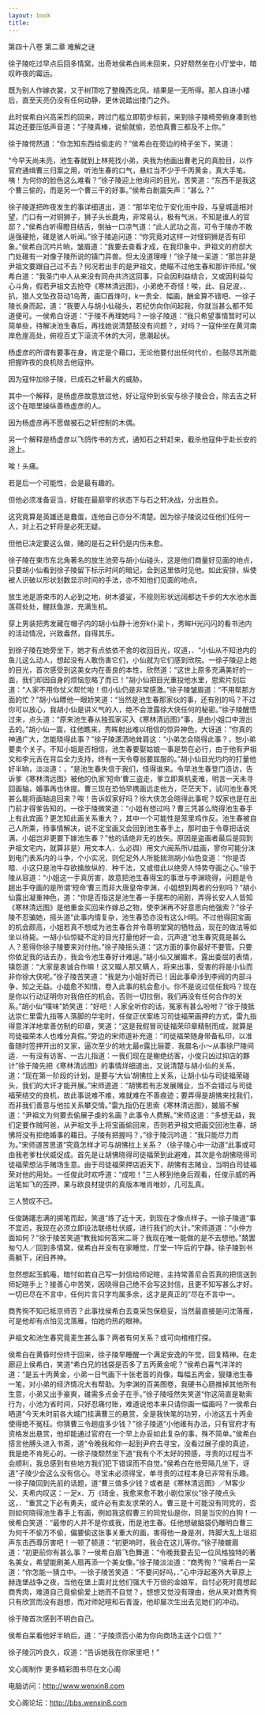 ```yaml
---
layout: book
title:
---
```

第四十八卷 第二章 难解之谜

徐子陵吃过早点后回多情窝，出奇地侯希白尚未回来，只好颓然坐在小厅堂中，暗叹昨夜的霉运。

既为别人作嫁衣裳，又于树顶吃了整晚西北风，结果是一无所得。那人自进小楼后，直至天亮仍没有任何动静，更休说踏出搂门之外。

此时侯希白兴高采烈的回来，跨过门槛立即箭步标前，来到徐子陵椅旁俯身凑到他耳边还要压低声音道：“子陵真棒，说偷就偷，恐怕真曹三都及不上你。”

徐于陵愕然道：“你怎知东西给偷走的？”侯希白在旁边的椅子坐下，笑道：

“今早天尚未亮，池生春就到上林苑找小弟，央我为他画出曹老兄的真脸目，以作官府通缉曹三归案之用，听池生春的口气，悬红当不少于千丙黄金，真大手笔。咦！为何你的脸色这么难看？”徐子陵迎上他询问的目光，苦笑道：“东西不是我这个曹三偷的，而是另一个曹三干的好事。”侯希白剧震失声：“甚么？”

徐子陵遂把昨夜发生的事详细道出，道：“那华宅位于安化街中段，与皇城遥相对望，门口有一对铜狮子，狮子头长鹿角，非常易认，极有气派，不知是谁人的官邸？，”侯希白听得瞪目结舌，倒抽一口凉气道：“此人武功之高，可令于陵亦不敢逞强硬抢，碓是骇人听闻。”徐于陵追问道：“你究竟对这样一对怪铜狮是否有印象。”侯希白沉吟片晌，皱眉道：“我要去查看才成，在我印象中，尹祖文的府邸大门处碓有一对像子陵所说的镇门异兽。怛太没道理哩！”徐子陵一呆道：“那岂非是尹祖文要跟自己过不去？何况若出手的是尹祖文，绝瞄不过他生春和那许师叔。”侯希白道：“我圣门中人从来没有同舟共济这回事，只会因利益结合，又或因利益勾心斗角，假若尹祖文去抢夺《寒林清远图》，小弟绝不奇怪！唉，此、自足波，．扒，猎人文坠孜苔动1岛菁，画□首烽叼，k一贵全．幅画，酬金算不错吧、一徐子陵长身而起，道：“我要人与胡小仙碰头，若纪仿向你间起我，你就当甚么都不知道便可。一侯希白讶道：“于陵不再理她吗？一徐子陵道：“我只希望事情暂时可以简单些，待解决池生春后，再找她说清楚鼓没有问题？，对吗？一寇仲坐在黄河南岸危崖高处，俯视百丈下滚流不休的大河，思潮起伏。

杨虚彦的所谓有要事在身，肯定是个藉口，无论他要付出任何代价，也鼓尽其所能把握昨夜的良机除去他寇仲。

因为寇仲加徐子陵，已成石之轩最大的威胁。

其中一个解释，是杨虚彦故意放过他，好让寇仲到长安与徐子陵会合，除去吉之轩这个在暗里操纵善杨虚彦的人。

因为杨虚彦再不愿做被石之轩控制的木偶。

另一个解释是杨虚彦以飞鸽传书的方式，通知石之轩赶来，截杀他寇仲于赴长安的途上。

唉！头痛。

若是后一个可能性，会是最有趣的。

但他必须准备妥当，好能在最巅宰的状态下与石之轩决战，分出胜负。

这究竟算是英雄还是蠢蛋，连他自己亦分不清楚。因为徐子陵说过任他们任何一人，对上石之轩将是必死无疑。

但他已决定要这么做，赌的是石之轩仍是内伤未愈。

徐子陵在束市东北角著名的放生池旁与胡小仙碰头，这是他们商量好见面的地点，只要胡小仙看到徐子陵留下标示时间的暗记，会到这里依时见他。如此安排，纵使被人识破以形状划数显示时间的手法，亦不知他们见面的地点。

放生池是游束市的人必到之地，树木婆娑，不规则形状远阔都达千步的大水池水面莲荷处处，鲤跃鱼游，充满生机。

穿上男装把秀发藏在帽子内的胡小仙静十池夯k仆梁卜，秀眸H光闪闪的看书池内的活动情况，兴致盎然，自得其乐。

到徐子陵在她旁坐下，她才有点依依不舍的收回目光，叹道，．“小仙从不知池内的鱼儿这么动人，想起没有人敢伤害它们，小仙就为它们感到欣院。一徐子陵迎上她的目光，首次感受到这美女内在善良的本性，欣然道：“这世上原多充满美好的一面，我们却因自身的烦恼忽略了而已！”胡小仙把目光重投他水里，思索片刻后道：“人家不用你仗义帮忙啦！但小仙仍是非常感激。”徐子陵皱眉道：“不用帮那方面的忙？”胡小仙瞟他一眼娇笑道：“当然是池生春那家伙的事，还有别的吗？不过你可以放心，我胡小仙是讲义气的人，绝不会泄露徐大侠任何的秘密。”徐子陵醒悟过来，点头道：“原来池生春从独孤家买入《寒林清远图》”事，是由小姐口中泄出去的。”胡小仙一震，往他瞧来，秀眸射出难以相信的惊异神色，大讶道：“你真的神通广大，怎能晓得此事？”徐子陵潇洒地耸肩这：“小弟怎会晓得此事？，恕小弟要卖个关子。不知小姐是否相信，池生春要娶姑娘一事是势在必行，由于他有尹祖文和李元吉在背后全力支持，终有一天令尊翁要屈服的。”胡小仙目光灼灼的打量他好半晌，淡淡道：，“是池生春失信于我们，怪得谁来。令早池生春登门造访，告诉爹《寒林清远图》被他的仇家‘短命’曹三盗走，爹立即乘机麦难，明言一天未寻回画轴，婚事再也休提。曹三现在恐怕早携画远走他方，茫茫天下，试问池生春凭甚么能将画轴追回来？唉！告诉奴家好吗？徐大侠怎会晓得此事呢？奴家也是在出门前才得爹告知的。一徐于陵微笑道：“小姐有想过吗？曹三凭甚么晓得池生春手上有此宾画？更怎知此画关系重大？，其中一个可能性是笼里鸡作反。池生春被自己人所乘，待事情解决，说不定宝画又会回到池生春手上，那时由于令尊把话说满，小姐岂非更要下嫁池生春？”他的话绝非无的放矢。原因是盗画者最后是回到尹祖文宅内，就算非是）用文本人．么必舆）用文六闽系所U兹画，寥你可能分沫到电门表系内的斗争，个小实况，则佗足外人所能揣测胡小仙色变道：“你是否暗．小这只是池牛存欲擒故纵的．种千法，又或借此以绝旁人恃势夺画之心。”徐于陵从容道：“小姐这一手真厉害，故意把池生春得宝的事泄与李渊晓得，问题是令趟出手夺画的是所谓‘短命’曹三而非大唐皇帝李渊，小姐想到两者的分别吗？”胡小仙露出凝重神色，道：“你是否指这是池生春一手摆布的闹剧，弄得长安人人皆知《寒林清远图》是他重金买回来作嫁总之物，使李渊再不好意思向他强索？”徐子陵不忍骗她，摇头道“此事内情复杂，池生春恐亦没有这么H明。不过他得回宝画的机会颇高，小姐若真不想成为池生春合并令尊明堂窝的牺牲品，现在的做法等如坐以待毙。一胡小仙惊疑不定的目光打量他好一会，沉声道“池生春究竟是甚么人？惹得你徐子陵要来对付他。”徐子陵摇头道：“这方面的事你最好不要管。只要你依足我的话去办，我会令池生春好计难逞。”胡小仙又展媚术，露出委屈的表情，镇怨道：“大家是衷诚合作嘛！这又瞄人那又瞒人，将来出事，受害的将是小仙而非你徐大侠呢。”徐子陵苦笑道：“我是为小姐好而已！因此事牵涉到李阀的内部斗争，知之无益。小姐愈不知情，卷入此事的机会愈小。你不是说过信任我吗？现在是你以行动证明你对我倍任的机会。否则一切拉倒，我们再没有任何合作的关系。”胡小仙“噗味”娇笑道：“好吧！人家全听你的话，冤家有甚么吩咐？”徐于陵抵达崇仁里雷九指等人落脚的华宅时，任俊正伏案练习司徒福荣画押的方式，雷九指得意洋洋地拿善仿制的印章，笑道：“这是我假冒司徒福荣印章精制而成，就算是司徒福荣本人也难分真假。”旁边的宋师道补充道：“司徒福荣随身带备私印，以准备随时签押开出的叉家，逼次至少的地尢最e露比骊菱．我晨名小～从事徐尸陵间适．一有没有访客、一古儿指道：一我们现在是榭绝纺客，小俊只凶过抑店的夥计”徐于陵先把《寒林清远图》的事情烊细道出，又说清楚与胡小仙的关系，道：“现在第一阶段的计划，是要与‘大仙’胡怫拉上关系，让胡小仙与司徒福荣碰头，我们的大讦才能开展。”宋师道道：“胡怫若有志发展赌业，当不会错过与司徒福荣结交的良机，故此事说难不难，难就难在不善痕迹；要弄得是胡怫来找我们，而非我们善意与他拉关系攀交情。”雷九指仍在思索《寒林清远图》，皴眉不解道：“尹祖文为何要去偷展子虔的名画？此事令人费解。”宋师这道：“多想无益，我们定要作贼阿爸，从尹祖文手上将宝画偷回来，否则若尹祖文把画交回池生春，胡怫将没有拒绝婚事的藉日。子陵有把握吗？，”徐于陵沉吟道：“我只能尽力而为。”宋师道苦思道“究竟怎样才可与胡怫拉上关系？（徐子陵心中一动道“此事或可由我老爹杜伏威促成。首先是让胡怫晓得司徒福荣到此避难，其次是令胡怫晓得司徒福荣想沾手赌场生意。由于司徒福荣押店逅天下，胡怫有志赌业，当明白司徒福荣对他的用处。一任俊此时欢呼道：“成啦！”三人移到他身后观看，任俊示威的再运笔如飞的签押，果与欧良材提供的真版本唯肖唯妙，几可乱真。

三人赞叹不已。

任俊踌躇志满的掷笔而起，笑道“练了近十天，到现在才像点样子。一徐子陵道“事不宜迟，我现在必须立即设法联络杜伏威，进行我们的大计。”宋师道道：“小仲方面如何？”徐于陵苦笑道“教我如何答宋二哥？我现在唯一能做的是不去想他。”兢罢匆勺人／回到多情窝，侯希白并没有在家睡觉，厅堂一1午后的宁静，徐子陵到书斋躺下，闭目养神。

忽然想起玉鹤庵，暗忖如若自己写一封信给师妃暄，主持常善尼会否真的把信送到师妃暄手上？接善心中苦笑，因晓得自己绝不会写这封信，且更不知写甚么才好。一切已尽在不言中，任何片言只字均属多余，这才是真正的“尽在不言中一。

商秀徇不知已柢京师否？此事找侯希白去查采包保稳妥，当然最直接是问沈落雁，可是他却有点怕见沈落雁，怕她灼热的眼神。

尹祖文和池生春究竟麦生甚么事？两者有何关系？或可向棺棺打探。

侯希白在黄昏时份终于回来，徐子陵早睡醒一个满足安逸的午觉，回复精神。在走廊迎上侯希白，笑道“希白兄的钱袋是否多了五丙黄金呢？”侯希白喜气洋洋的道：“是五十丙黄金，小弟一日气画下十张老首的肖像，每幅五丙金，狠赚池生春一笔，对小弟的经济情况大有帮助。为李渊的百美图卷，我硬书心肠推掉其他所有生意，小弟又出手豪爽，碓需多点金子在手。”徐子陵哑然失笑道“你这简直是勒索行为，小池为省时间，只好忍痛付账，难道说他本来只请你画一幅画吗？一侯希白哂道“今天未时前各大城门挂满曹三的悬赏，全是我快笔的功劳，小池这五十丙金使得绝不冤枉。你猜曹三令趟疽多少钱？”徐子陵道“小他碓有办法，只有官府才有资格发出悬赏，他却能通过官府在一个早上办妥如此复杂的事，殊不简单。”侯希白搭言他膊头进入书斋，道“令晚我和你一起到尹府去寻宝，没看过展子虔的真迹，我是绝不肯死心的。一徐子陵颓然坐下道“我有个不太好的预感，寻责的过程当不会顺利，我总感到有些地方我们犯下错误而不自觉。”侯希白在他旁隔几坐下，讶道“子陵少会这么没有信心。寻宝未必须得宝，单寻责的过程本身已非常有乐趣。一徐子陵回到先前的话题，道“曹三值多少钱？或者是《寒林清远图》／M客少父、夫希内叹这：一足x．万《琦金，我愈来愈不敢小剧位家伙”徐子陵点头这，．“重赏之下必有勇夫，或许必有卖友求荣的人。曹三是十可能没有同党的，否则如何晓得池生春手上有画，例如我这假曹三的同党仙是你，同是当灾的白狗！一侯希白笑道：“最惨的人并不是你或我，而是池生春。任他想破脑袋仍雕明白曹三为何千不偷万不偷，偏要偷这张事关重大的画，害得他一身是冽，阵脚大乱上垣招声东击西尊厉害吧！一顿了顿道：“初更响时，我会在这儿等你。”徐子陵皴眉道：“初更前你有甚么事？一侯希白眉飞色舞道：“令晚我要去见一位风格独特的著名美女，希望能刷美人扇再添一个美女像。”徐子陵淡淡道：“商秀徇？”侯希白一呆道：“你怎能一猜立中。一徐子陵苦笑道：“不要问好吗，．”心中浮起塞外大草原上赫连堡战争之夜，当他在堡上面对比他们强大千万倍的金娘军，自忖必死时竟想起商秀肉，难道自己竟偷偷爱上她而不自觉？，想想又觉没有理由，他从来对商秀徇只有欣赏而没有遐想，而对师妃暄和石青漩，他却屡次生出去见她们的冲动。

徐于陵首次感到不明白自己。

侯希白呆看他好半晌后，道：“子陵须否小弟为你向商场主送个口信？”

徐子陵沉吟良久，叹道：“告诉她我在你家里吧！”

文心阁制作 更多精彩图书尽在文心阁

电脑访问：http://www.wenxin8.com

文心阁论坛：http://bbs.wenxin8.com